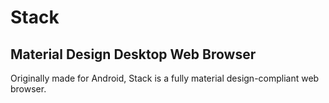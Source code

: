 # Stack
Material Design Desktop Web Browser
---

Originally made for Android, Stack is a fully material design-compliant web browser.
